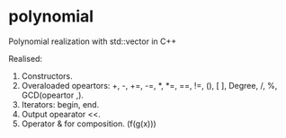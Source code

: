 # polynomial
Polynomial realization with std::vector in C++

Realised: 
1. Constructors.
2. Overaloaded opeartors: +, -, +=, -=, *, *=, ==, !=, (), [ ], Degree, /, %, GCD(opeartor ,).
3. Iterators: begin, end.
4. Output opearator <<.
5. Operator & for composition. (f(g(x)))
